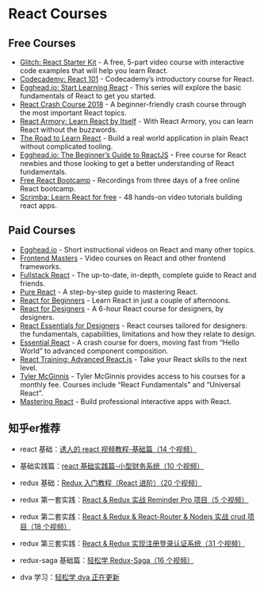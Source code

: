 # React Courses

## Free Courses

- [Glitch: React Starter Kit](https://glitch.com/culture/react-starter-kit/) - A free, 5-part video course with interactive code examples that will help you learn React.
- [Codecademy: React 101](https://www.codecademy.com/learn/react-101) - Codecademy’s introductory course for React.
- [Egghead.io: Start Learning React](https://egghead.io/courses/start-learning-react) - This series will explore the basic fundamentals of React to get you started.
- [React Crash Course 2018](https://www.youtube.com/watch?v=Ke90Tje7VS0) - A beginner-friendly crash course through the most important React topics.
- [React Armory: Learn React by Itself](https://reactarmory.com/guides/learn-react-by-itself) - With React Armory, you can learn React without the buzzwords.
- [The Road to Learn React](https://www.robinwieruch.de/the-road-to-learn-react/) - Build a real world application in plain React without complicated tooling.
- [Egghead.io: The Beginner’s Guide to ReactJS](https://egghead.io/courses/the-beginner-s-guide-to-reactjs) - Free course for React newbies and those looking to get a better understanding of React fundamentals.
- [Free React Bootcamp](https://tylermcginnis.com/free-react-bootcamp/) - Recordings from three days of a free online React bootcamp.
- [Scrimba: Learn React for free](https://scrimba.com/g/glearnreact) - 48 hands-on video tutorials building react apps.

## Paid Courses

- [Egghead.io](https://egghead.io/browse/frameworks/react) - Short instructional videos on React and many other topics.
- [Frontend Masters](https://frontendmasters.com/courses/) - Video courses on React and other frontend frameworks.
- [Fullstack React](https://www.fullstackreact.com/) - The up-to-date, in-depth, complete guide to React and friends.
- [Pure React](https://daveceddia.com/pure-react/) - A step-by-step guide to mastering React.
- [React for Beginners](https://reactforbeginners.com/) - Learn React in just a couple of afternoons.
- [React for Designers](https://designcode.io/react) - A 6-hour React course for designers, by designers.
- [React Essentials for Designers](https://learnreact.design/) - React courses tailored for designers: the fundamentals, capabilities, limitations and how they relate to design.
- [Essential React](https://learnreact.com/lessons/2018-essential-react-1-overview) - A crash course for doers, moving fast from “Hello World” to advanced component composition.
- [React Training: Advanced React.js](https://courses.reacttraining.com/p/advanced-react) - Take your React skills to the next level.
- [Tyler McGinnis](https://tylermcginnis.com/courses) - Tyler McGinnis provides access to his courses for a monthly fee. Courses include “React Fundamentals” and “Universal React”.
- [Mastering React](https://codewithmosh.com/p/mastering-react/) - Build professional interactive apps with React.

## 知乎er推荐

- react 基础：[诱人的 react 视频教程-基础篇（14 个视频）](https://link.zhihu.com/?target=https%3A//www.rails365.net/playlists/you-ren-de-react-shi-pin-jiao-cheng-ji-chu-pian)

- 基础实践篇：[react 基础实践篇-小型财务系统（10 个视频）](https://link.zhihu.com/?target=https%3A//www.rails365.net/playlists/react-ji-chu-shi-jian-pian-xiao-xing-cai-wu-xi-tong)

- redux 基础：[Redux 入门教程（React 进阶）（20 个视频）](https://link.zhihu.com/?target=https%3A//www.rails365.net/playlists/redux-ru-men-jiao-cheng-react-jin-jie)

- redux 第一套实践：[React & Redux 实战 Reminder Pro 项目（5 个视频）](https://link.zhihu.com/?target=https%3A//www.rails365.net/playlists/react-redux-shi-zhan-reminder-pro-xiang-mu)

- redux 第二套实践：[React & Redux & React-Router & Nodejs 实战 crud 项目（18 个视频）](https://link.zhihu.com/?target=https%3A//www.rails365.net/playlists/react-redux-react-router-nodejs-shi-zhan-crud-xiang)

- redux 第三套实践：[React & Redux 实现注册登录认证系统（31 个视频）](https://link.zhihu.com/?target=https%3A//www.rails365.net/playlists/react-redux-shi-xian-zhu-ce-deng-lu-ren-zheng-xi-tong)

- redux-saga 基础篇：[轻松学 Redux-Saga（16 个视频）](https://link.zhihu.com/?target=https%3A//www.rails365.net/playlists/qing-song-redux-saga)

- dva 学习：[轻松学 dva  正在更新](https://link.zhihu.com/?target=https%3A//www.rails365.net/playlists/qing-song-xue-dva)

